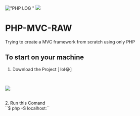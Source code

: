  !["PHP LOG "](https://www.php.net//images/logos/new-php-logo.svg )
![](https://media.giphy.com/media/3gBrHplKKlleg/giphy.gif)
# PHP-MVC-RAW
Trying to create a MVC framework from scratch using only PHP 


## To start on your machine 

 1. Download the Project [ lol😂]
  <br/>
  
![](https://media.giphy.com/media/BZjZpr8tP8lVe/giphy.gif)

<br/>
2. Run this Comand <br/>
``$ php -S localhost:<my_fav_port>``

